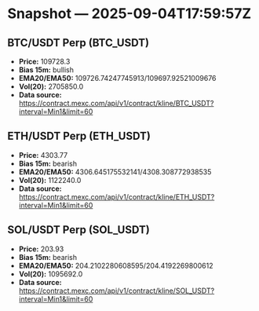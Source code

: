 # Snapshot — 2025-09-04T17:59:57Z

## BTC/USDT Perp (BTC_USDT)
- **Price:** 109728.3
- **Bias 15m:** bullish
- **EMA20/EMA50:** 109726.74247745913/109697.92521009676
- **Vol(20):** 2705850.0
- **Data source:** https://contract.mexc.com/api/v1/contract/kline/BTC_USDT?interval=Min1&limit=60

## ETH/USDT Perp (ETH_USDT)
- **Price:** 4303.77
- **Bias 15m:** bearish
- **EMA20/EMA50:** 4306.645175532141/4308.308772938535
- **Vol(20):** 1122240.0
- **Data source:** https://contract.mexc.com/api/v1/contract/kline/ETH_USDT?interval=Min1&limit=60

## SOL/USDT Perp (SOL_USDT)
- **Price:** 203.93
- **Bias 15m:** bearish
- **EMA20/EMA50:** 204.2102280608595/204.4192269800612
- **Vol(20):** 1095692.0
- **Data source:** https://contract.mexc.com/api/v1/contract/kline/SOL_USDT?interval=Min1&limit=60

